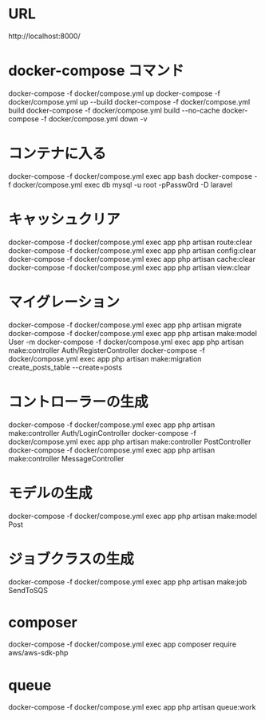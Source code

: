 # URL
http://localhost:8000/

# docker-compose コマンド
docker-compose -f docker/compose.yml up
docker-compose -f docker/compose.yml up --build
docker-compose -f docker/compose.yml build
docker-compose -f docker/compose.yml build --no-cache
docker-compose -f docker/compose.yml down -v

# コンテナに入る
docker-compose -f docker/compose.yml exec app bash
docker-compose -f docker/compose.yml exec db mysql -u root -pPassw0rd -D laravel

# キャッシュクリア
docker-compose -f docker/compose.yml exec app php artisan route:clear
docker-compose -f docker/compose.yml exec app php artisan config:clear
docker-compose -f docker/compose.yml exec app php artisan cache:clear
docker-compose -f docker/compose.yml exec app php artisan view:clear

# マイグレーション
docker-compose -f docker/compose.yml exec app php artisan migrate
docker-compose -f docker/compose.yml exec app php artisan make:model User -m
docker-compose -f docker/compose.yml exec app php artisan make:controller Auth/RegisterController
docker-compose -f docker/compose.yml exec app php artisan make:migration create_posts_table --create=posts

# コントローラーの生成
docker-compose -f docker/compose.yml exec app php artisan make:controller Auth/LoginController
docker-compose -f docker/compose.yml exec app php artisan make:controller PostController
docker-compose -f docker/compose.yml exec app php artisan make:controller MessageController

# モデルの生成
docker-compose -f docker/compose.yml exec app php artisan make:model Post

# ジョブクラスの生成
docker-compose -f docker/compose.yml exec app php artisan make:job SendToSQS

# composer
docker-compose -f docker/compose.yml exec app composer require aws/aws-sdk-php

# queue
docker-compose -f docker/compose.yml exec app php artisan queue:work

